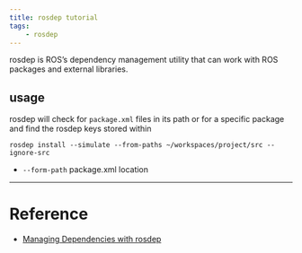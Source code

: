 ```yaml
---
title: rosdep tutorial
tags:
    - rosdep
---
```


rosdep is ROS’s dependency management utility that can work with ROS packages and external libraries.


## usage
rosdep will check for `package.xml` files in its path or for a specific package and find the rosdep keys stored within

```
rosdep install --simulate --from-paths ~/workspaces/project/src --ignore-src
```

- `--form-path` package.xml location
---

# Reference
- [Managing Dependencies with rosdep](https://docs.ros.org/en/humble/Tutorials/Intermediate/Rosdep.html)